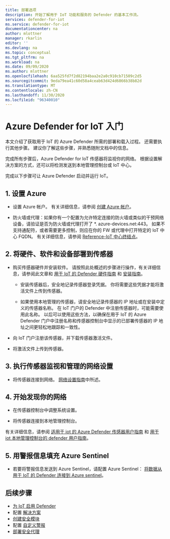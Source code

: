 ```yaml
---
title: 部署选项
description: 开始了解用于 IoT 功能和服务的 Defender 的基本工作流。
services: defender-for-iot
ms.service: defender-for-iot
documentationcenter: na
author: mlottner
manager: rkarlin
editor: ''
ms.devlang: na
ms.topic: conceptual
ms.tgt_pltfrm: na
ms.workload: na
ms.date: 09/09/2020
ms.author: mlottner
ms.openlocfilehash: 6aa525fd7f2d82194baa2e2a0c910cb71509c2d5
ms.sourcegitcommit: 9eda79ea41c60d58a4ceab63d424d6866b38b82d
ms.translationtype: MT
ms.contentlocale: zh-CN
ms.lasthandoff: 11/30/2020
ms.locfileid: "96340010"
---
```

# <a name="getting-started-with-azure-defender-for-iot"></a>Azure Defender for IoT 入门

本文介绍了获取用于 IoT 的 Azure Defender 所需的部署和载入过程。 还需要执行其他步骤。 建议你了解这些步骤，并熟悉随附文档中的信息。

完成所有步骤后，Azure Defender for IoT 传感器将监视你的网络。 根据设置解决方案的方式，还可以将检测发送到本地管理控制台或 IoT 中心。

完成以下步骤可让 Azure Defender 启动并运行 IoT。

## <a name="1-set-up-azure"></a>1. 设置 Azure

- 设置 Azure 帐户。 有关详细信息，请参阅 [创建 Azure 帐户](/learn/modules/create-an-azure-account/)。

- 防火墙或代理：如果你有一个配置为允许特定连接的防火墙或类似的干预网络设备，请验证是否为防火墙或代理打开了 *. azure-devices.net:443。 如果不支持通配符，或者需要更多控制，则应在你的 FW 或代理中打开特定的 IoT 中心 FQDN。 有关详细信息，请参阅 [Reference-IoT 中心终结点](../iot-hub/iot-hub-devguide-endpoints.md)。

## <a name="2-deploy-hardware-software-and-onboard-to-sensor"></a>2. 将硬件、软件和设备部署到传感器

- 购买传感器硬件并安装软件。 请按照此处概述的步骤进行操作，有关详细信息，请参阅此文章和 [用于 IoT 的 Defender 硬件指南](https://aka.ms/AzureDefenderforIoTBareMetalAppliance) 和 [安装指南](https://aka.ms/AzureDefenderforIoTInstallSensorISO)。

  - 安装传感器后，安全地记录传感器登录凭据。 你将需要这些凭据才能将激活文件上传到传感器。

  - 如果使用本地管理的传感器，请安全地记录传感器的 IP 地址或在安装中定义的传感器名称。 在 IoT 门户的 Defender 中注册传感器时，可能需要使用此名称。 以后可以使用这些方法，以确保在用于 IoT 的 Azure Defender 门户中注册名称和传感器控制台中显示的已部署传感器的 IP 地址之间更轻松地跟踪和一致性。

- 向 IoT 门户注册该传感器，并下载传感器激活文件。

- 将激活文件上传到传感器。

## <a name="3-perform-network-setup-for-sensor-monitoring-and-management"></a>3. 执行传感器监视和管理的网络设置

- 将传感器连接到网络。 [网络设置指南](https://aka.ms/AzureDefenderForIoTNetworkSetup)中所述。

## <a name="4-start-discovering-your-network"></a>4. 开始发现你的网络

- 在传感器控制台中调整系统设置。

- 将传感器连接到本地管理控制台。

有关详细信息，请参阅 [适用于 iot 的 Azure Defender 传感器用户指南](https://aka.ms/AzureDefenderforIoTUserGuide) 和 [用于 iot 本地管理控制台的 defender 用户指南](https://aka.ms/DefenderForIoTManagementConsole)。

## <a name="5-populate-azure-sentinel-with-alert-information"></a>5. 用警报信息填充 Azure Sentinel

- 若要将警报信息发送到 Azure Sentinel，请配置 Azure Sentinel： [将数据从用于 IoT 的 Defender 连接到 Azure sentinel](how-to-configure-with-sentinel.md)。
 

## <a name="next-steps"></a>后续步骤

- [为 IoT 启用 Defender](quickstart-onboard-iot-hub.md)
- 配置 [解决方案](quickstart-configure-your-solution.md)
- [创建安全模块](quickstart-create-security-twin.md)
- 配置 [自定义警报](quickstart-create-custom-alerts.md)
- [部署安全代理](how-to-deploy-agent.md)